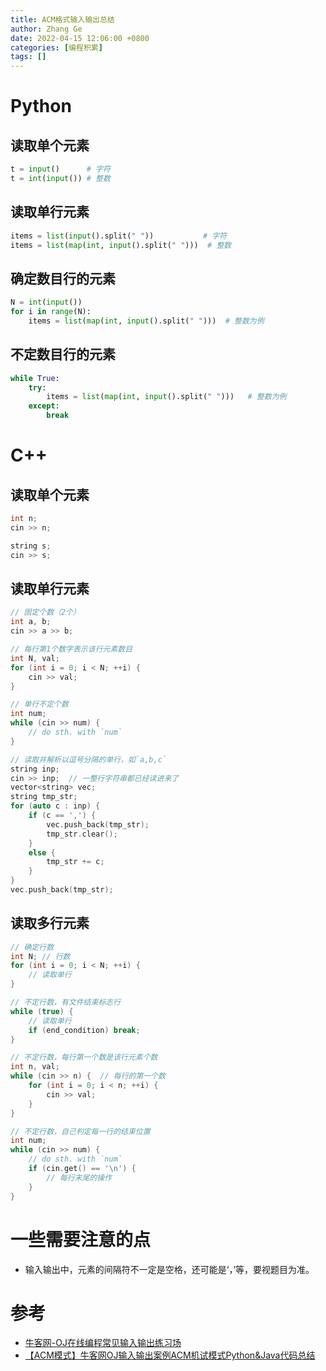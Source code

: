 ```yaml
---
title: ACM格式输入输出总结
author: Zhang Ge
date: 2022-04-15 12:06:00 +0800
categories: [编程积累]
tags: []
---
```


# Python

## 读取单个元素

```python
t = input()      # 字符
t = int(input()) # 整数
```

## 读取单行元素

```python
items = list(input().split(" "))           # 字符
items = list(map(int, input().split(" ")))  # 整数
```

## 确定数目行的元素

```python
N = int(input())
for i in range(N):
    items = list(map(int, input().split(" ")))  # 整数为例
```

## 不定数目行的元素

```python
while True:
    try:
        items = list(map(int, input().split(" ")))   # 整数为例
    except:
        break
```



# C++

## 读取单个元素
```cpp
int n;
cin >> n;

string s;
cin >> s;
```

## 读取单行元素
```cpp
// 固定个数（2个）
int a, b;
cin >> a >> b;

// 每行第1个数字表示该行元素数目
int N, val;
for (int i = 0; i < N; ++i) {
	cin >> val;
}

// 单行不定个数
int num;
while (cin >> num) {
	// do sth. with `num`
}

// 读取并解析以逗号分隔的单行，如`a,b,c`
string inp;
cin >> inp;  // 一整行字符串都已经读进来了
vector<string> vec;
string tmp_str;
for (auto c : inp) {
	if (c == ',') {
		vec.push_back(tmp_str);
		tmp_str.clear();
	}
	else {
		tmp_str += c;
	}
}
vec.push_back(tmp_str);

```

## 读取多行元素

```cpp
// 确定行数
int N; // 行数
for (int i = 0; i < N; ++i) {
    // 读取单行
}

// 不定行数，有文件结束标志行
while (true) {
    // 读取单行
    if (end_condition) break;
}

// 不定行数，每行第一个数是该行元素个数
int n, val;   
while (cin >> n) {  // 每行的第一个数
    for (int i = 0; i < n; ++i) {
        cin >> val;
    }
}

// 不定行数，自己判定每一行的结束位置
int num;
while (cin >> num) {
    // do sth. with `num`
    if (cin.get() == '\n') {
        // 每行末尾的操作
    }
}
```



# 一些需要注意的点

- 输入输出中，元素的间隔符不一定是空格，还可能是‘，’等，要视题目为准。


# 参考

- [牛客网-OJ在线编程常见输入输出练习场](https://ac.nowcoder.com/acm/contest/5652)
- [【ACM模式】牛客网OJ输入输出案例ACM机试模式Python&Java代码总结](https://www.codeleading.com/article/53955599915/)